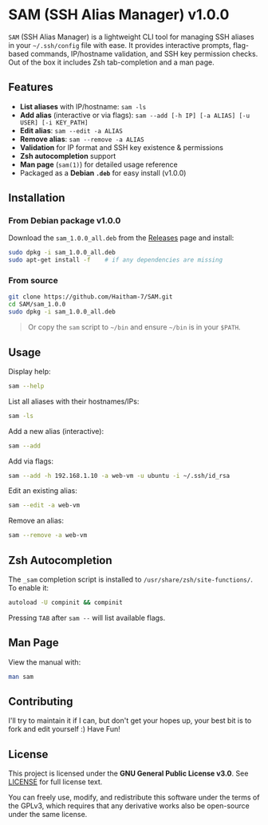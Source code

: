 # SAM (SSH Alias Manager) v1.0.0

`SAM` (SSH Alias Manager) is a lightweight CLI tool for managing SSH aliases in your `~/.ssh/config` file with ease. It provides interactive prompts, flag-based commands, IP/hostname validation, and SSH key permission checks. Out of the box it includes Zsh tab-completion and a man page.

## Features

* **List aliases** with IP/hostname: `sam -ls`
* **Add alias** (interactive or via flags): `sam --add [-h IP] [-a ALIAS] [-u USER] [-i KEY_PATH]`
* **Edit alias**: `sam --edit -a ALIAS`
* **Remove alias**: `sam --remove -a ALIAS`
* **Validation** for IP format and SSH key existence & permissions
* **Zsh autocompletion** support
* **Man page** (`sam(1)`) for detailed usage reference
* Packaged as a **Debian `.deb`** for easy install (v1.0.0)

## Installation

### From Debian package v1.0.0

Download the `sam_1.0.0_all.deb` from the [Releases](https://github.com/Haitham-7/SAM/releases/tag/v1.0.0) page and install:

```bash
sudo dpkg -i sam_1.0.0_all.deb
sudo apt-get install -f    # if any dependencies are missing
```

### From source

```bash
git clone https://github.com/Haitham-7/SAM.git
cd SAM/sam_1.0.0
sudo dpkg -i sam_1.0.0_all.deb
```

> Or copy the `sam` script to `~/bin` and ensure `~/bin` is in your `$PATH`.

## Usage

Display help:

```bash
sam --help
```

List all aliases with their hostnames/IPs:

```bash
sam -ls
```

Add a new alias (interactive):

```bash
sam --add
```

Add via flags:

```bash
sam --add -h 192.168.1.10 -a web-vm -u ubuntu -i ~/.ssh/id_rsa
```

Edit an existing alias:

```bash
sam --edit -a web-vm
```

Remove an alias:

```bash
sam --remove -a web-vm
```

## Zsh Autocompletion

The `_sam` completion script is installed to `/usr/share/zsh/site-functions/`. To enable it:

```bash
autoload -U compinit && compinit
```

Pressing `TAB` after `sam --` will list available flags.

## Man Page

View the manual with:

```bash
man sam
```

## Contributing

I'll try to maintain it if I can, but don't get your hopes up, your best bit is to fork and edit yourself :) Have Fun! 


## License

This project is licensed under the **GNU General Public License v3.0**. See [LICENSE](LICENSE) for full license text.

You can freely use, modify, and redistribute this software under the terms of the GPLv3, which requires that any derivative works also be open-source under the same license.
